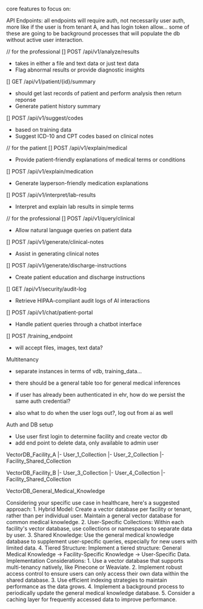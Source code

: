 core features to focus on:

API Endpoints:
all endpoints will require auth, not necessarily user auth, more like if the user is from tenant A, and has login token allow...
some of these are going to be background processes that will populate the db without active user interaction.

//  for the professional
[] POST /api/v1/analyze/results
   - takes in either a file and text data or just text data
   - Flag abnormal results or provide diagnostic insights

[] GET /api/v1/patient/{id}/summary
   - should get last records of patient and perform analysis then return reponse
   - Generate patient history summary

[] POST /api/v1/suggest/codes
   - based on training data
   - Suggest ICD-10 and CPT codes based on clinical notes

// for the patient
[] POST /api/v1/explain/medical
   - Provide patient-friendly explanations of medical terms or conditions

[] POST /api/v1/explain/medication
   - Generate layperson-friendly medication explanations

[] POST /api/v1/interpret/lab-results
   - Interpret and explain lab results in simple terms

// for the professional
[] POST /api/v1/query/clinical
   - Allow natural language queries on patient data

[] POST /api/v1/generate/clinical-notes
   - Assist in generating clinical notes

[] POST /api/v1/generate/discharge-instructions
   - Create patient education and discharge instructions

[] GET /api/v1/security/audit-log
   - Retrieve HIPAA-compliant audit logs of AI interactions

[] POST /api/v1/chat/patient-portal
   - Handle patient queries through a chatbot interface

[] POST /training_endpoint
   - will accept files, images, text data?

Multitenancy
- separate instances in terms of vdb, training_data...
- there should be a general table too for general medical inferences

- if user has already been authenticated in ehr, how do we persist the same auth credential?
- also what to do when the user logs out?, log out from ai as well


Auth and DB setup
- Use user first login to determine facility and create vector db
- add end point to delete data, only available to admin user

VectorDB_Facility_A
  |- User_1_Collection
  |- User_2_Collection
  |- Facility_Shared_Collection

VectorDB_Facility_B
  |- User_3_Collection
  |- User_4_Collection
  |- Facility_Shared_Collection

VectorDB_General_Medical_Knowledge

Considering your specific use case in healthcare, here's a suggested approach:
1.
Hybrid Model: 
Create a vector database per facility or tenant, rather than per individual user.
Maintain a general vector database for common medical knowledge.
2.
User-Specific Collections:
Within each facility's vector database, use collections or namespaces to separate data by user.
3.
Shared Knowledge:
Use the general medical knowledge database to supplement user-specific queries, especially for new users with limited data.
4.
Tiered Structure:
Implement a tiered structure: General Medical Knowledge -> Facility-Specific Knowledge -> User-Specific Data.
Implementation Considerations:
1.
Use a vector database that supports multi-tenancy natively, like Pinecone or Weaviate.
2.
Implement robust access control to ensure users can only access their own data within the shared database.
3.
Use efficient indexing strategies to maintain performance as the data grows.
4.
Implement a background process to periodically update the general medical knowledge database.
5.
Consider a caching layer for frequently accessed data to improve performance.